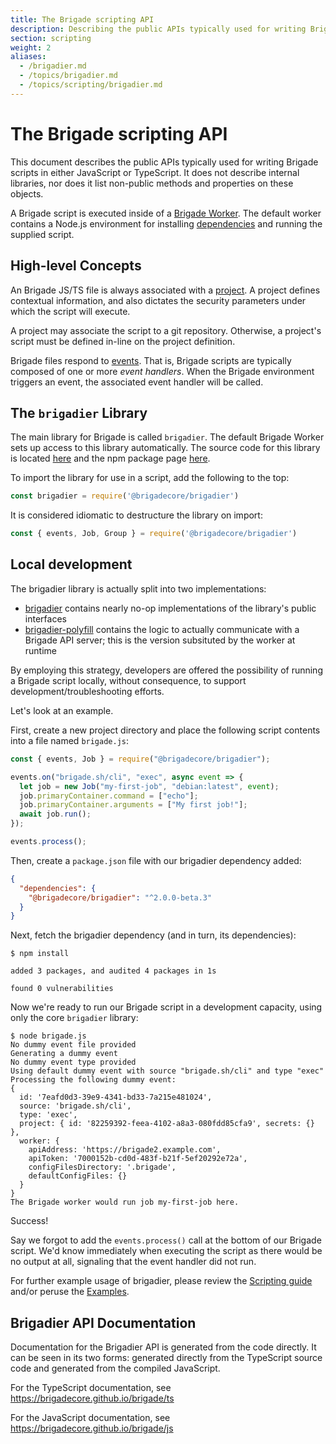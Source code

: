 ```yaml
---
title: The Brigade scripting API
description: Describing the public APIs typically used for writing Brigade scripts
section: scripting
weight: 2
aliases:
  - /brigadier.md
  - /topics/brigadier.md
  - /topics/scripting/brigadier.md
---
```


# The Brigade scripting API

This document describes the public APIs typically used for writing Brigade
scripts in either JavaScript or TypeScript. It does not describe internal
libraries, nor does it list non-public methods and properties on these objects.

A Brigade script is executed inside of a [Brigade Worker]. The default worker
contains a Node.js environment for installing [dependencies] and running the
supplied script.

[Brigade Worker]: /topics/scripting/worker
[dependencies]: /topics/scripting/dependencies

## High-level Concepts

An Brigade JS/TS file is always associated with a [project]. A project
defines contextual information, and also dictates the security parameters
under which the script will execute.

A project may associate the script to a git repository. Otherwise, a project's
script must be defined in-line on the project definition.

Brigade files respond to [events]. That is, Brigade scripts are typically
composed of one or more _event handlers_. When the Brigade environment triggers
an event, the associated event handler will be called.

[project]: /topics/project-developers/projects
[events]: /topics/project-developers/events

## The `brigadier` Library

The main library for Brigade is called `brigadier`. The default Brigade Worker
sets up access to this library automatically. The source code for this library
is located [here][brigadier] and the npm package page [here][brigadier npm].

To import the library for use in a script, add the following to the top:

```javascript
const brigadier = require('@brigadecore/brigadier')
```

It is considered idiomatic to destructure the library on import:

```javascript
const { events, Job, Group } = require('@brigadecore/brigadier')
```

## Local development

The brigadier library is actually split into two implementations:

* [brigadier] contains nearly no-op implementations of the library's public
  interfaces
* [brigadier-polyfill] contains the logic to actually communicate with a
  Brigade API server; this is the version subsituted by the worker at runtime

By employing this strategy, developers are offered the possibility of running a
Brigade script locally, without consequence, to support
development/troubleshooting efforts.

Let's look at an example.

First, create a new project directory and place the following script contents
into a file named `brigade.js`:

```javascript
const { events, Job } = require("@brigadecore/brigadier");

events.on("brigade.sh/cli", "exec", async event => {
  let job = new Job("my-first-job", "debian:latest", event);
  job.primaryContainer.command = ["echo"];
  job.primaryContainer.arguments = ["My first job!"];
  await job.run();
});

events.process();
```

Then, create a `package.json` file with our brigadier dependency added:

```json
{
  "dependencies": {
    "@brigadecore/brigadier": "^2.0.0-beta.3"
  }
}
```

Next, fetch the brigadier dependency (and in turn, its dependencies):

```console
$ npm install

added 3 packages, and audited 4 packages in 1s

found 0 vulnerabilities
```

Now we're ready to run our Brigade script in a development capacity, using only
the core `brigadier` library: 

```console
$ node brigade.js
No dummy event file provided
Generating a dummy event
No dummy event type provided
Using default dummy event with source "brigade.sh/cli" and type "exec"
Processing the following dummy event:
{
  id: '7eafd0d3-39e9-4341-bd33-7a215e481024',
  source: 'brigade.sh/cli',
  type: 'exec',
  project: { id: '82259392-feea-4102-a8a3-080fdd85cfa9', secrets: {} },
  worker: {
    apiAddress: 'https://brigade2.example.com',
    apiToken: '7000152b-cd0d-483f-b21f-5ef20292e72a',
    configFilesDirectory: '.brigade',
    defaultConfigFiles: {}
  }
}
The Brigade worker would run job my-first-job here.
```

Success!

Say we forgot to add the `events.process()` call at the bottom of our Brigade
script. We'd know immediately when executing the script as there would be no
output at all, signaling that the event handler did not run.

For further example usage of brigadier, please review the [Scripting guide]
and/or peruse the [Examples].

[brigadier]: https://github.com/brigadecore/brigade/tree/v2/v2/brigadier
[brigadier npm]: https://www.npmjs.com/package/@brigadecore/brigadier
[brigadier-polyfill]: https://github.com/brigadecore/brigade/tree/v2/v2/brigadier-polyfill
[Scripting guide]: /topics/scripting/guide
[Examples]: /topics/examples

## Brigadier API Documentation

Documentation for the Brigadier API is generated from the code directly. It can
be seen in its two forms: generated directly from the TypeScript source code
and generated from the compiled JavaScript.

For the TypeScript documentation, see https://brigadecore.github.io/brigade/ts

For the JavaScript documentation, see https://brigadecore.github.io/brigade/js